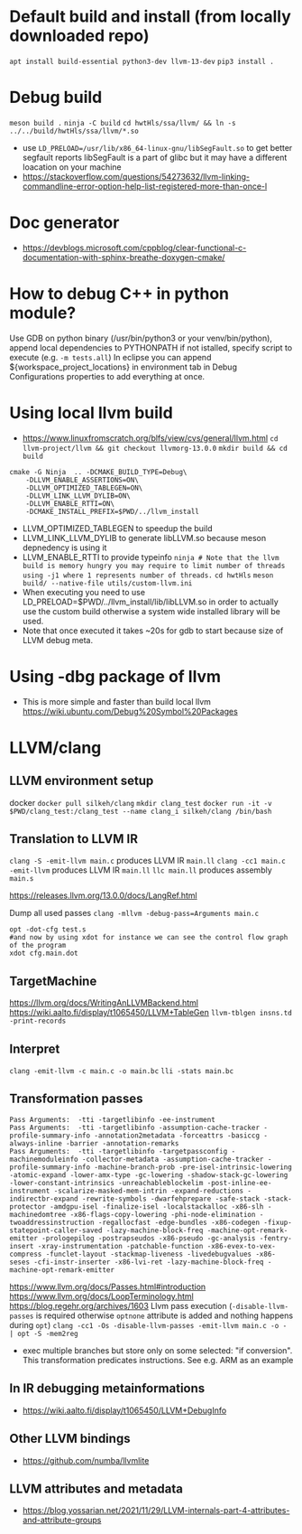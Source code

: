 # Default build and install (from locally downloaded repo)

`apt install build-essential python3-dev llvm-13-dev`
`pip3 install .`


# Debug build

`meson build .`
`ninja -C build`
`cd hwtHls/ssa/llvm/ && ln -s ../../build/hwtHls/ssa/llvm/*.so`

* use `LD_PRELOAD=/usr/lib/x86_64-linux-gnu/libSegFault.so` to get better segfault reports
  libSegFault is a part of glibc but it may have a different loacation on your machine
* https://stackoverflow.com/questions/54273632/llvm-linking-commandline-error-option-help-list-registered-more-than-once-l

# Doc generator
* https://devblogs.microsoft.com/cppblog/clear-functional-c-documentation-with-sphinx-breathe-doxygen-cmake/

# How to debug C++ in python module?
Use GDB on python binary (/usr/bin/python3 or your venv/bin/python), append local dependencies to PYTHONPATH if not istalled, specify script to execute (e.g.  `-m tests.all`)
In eclipse you can append ${workspace_project_locations} in environment tab in Debug Configurations properties to add everything at once.

# Using local llvm build
* https://www.linuxfromscratch.org/blfs/view/cvs/general/llvm.html
`cd llvm-project/llvm && git checkout llvmorg-13.0.0`
`mkdir build && cd build`
```
cmake -G Ninja  .. -DCMAKE_BUILD_TYPE=Debug\
	-DLLVM_ENABLE_ASSERTIONS=ON\
	-DLLVM_OPTIMIZED_TABLEGEN=ON\
	-DLLVM_LINK_LLVM_DYLIB=ON\
	-DLLVM_ENABLE_RTTI=ON\
	-DCMAKE_INSTALL_PREFIX=$PWD/../llvm_install
```
* LLVM_OPTIMIZED_TABLEGEN to speedup the build
* LLVM_LINK_LLVM_DYLIB to generate libLLVM.so because meson depnedency is using it
* LLVM_ENABLE_RTTI to provide typeinfo
`ninja # Note that the llvm build is memory hungry you may require to limit number of threads using -j1 where 1 represents number of threads.`
`cd hwtHls`
`meson build/ --native-file utils/custom-llvm.ini`
* When executing you need to use LD_PRELOAD=$PWD/../llvm_install/lib/libLLVM.so in order to actually use the custom build otherwise a system wide installed library will be used.
* Note that once executed it takes ~20s for gdb to start because size of LLVM debug meta.

# Using -dbg package of llvm
* This is more simple and faster than build local llvm
https://wiki.ubuntu.com/Debug%20Symbol%20Packages

# LLVM/clang

## LLVM environment setup
docker
`docker pull silkeh/clang`
`mkdir clang_test`
`docker run -it -v $PWD/clang_test:/clang_test --name clang_i silkeh/clang /bin/bash`

## Translation to LLVM IR
`clang -S -emit-llvm main.c` produces  LLVM IR `main.ll`
`clang -cc1 main.c -emit-llvm` produces  LLVM IR `main.ll`
`llc main.ll` produces assembly `main.s`

https://releases.llvm.org/13.0.0/docs/LangRef.html

Dump all used passes
`clang -mllvm -debug-pass=Arguments main.c`
```
opt -dot-cfg test.s
#and now by using xdot for instance we can see the control flow graph of the program
xdot cfg.main.dot
```

## TargetMachine
https://llvm.org/docs/WritingAnLLVMBackend.html
https://wiki.aalto.fi/display/t1065450/LLVM+TableGen
`llvm-tblgen insns.td -print-records`

## Interpret
`clang -emit-llvm -c main.c -o main.bc`
`lli -stats main.bc`

## Transformation passes
```
Pass Arguments:  -tti -targetlibinfo -ee-instrument
Pass Arguments:  -tti -targetlibinfo -assumption-cache-tracker -profile-summary-info -annotation2metadata -forceattrs -basiccg -always-inline -barrier -annotation-remarks
Pass Arguments:  -tti -targetlibinfo -targetpassconfig -machinemoduleinfo -collector-metadata -assumption-cache-tracker -profile-summary-info -machine-branch-prob -pre-isel-intrinsic-lowering -atomic-expand -lower-amx-type -gc-lowering -shadow-stack-gc-lowering -lower-constant-intrinsics -unreachableblockelim -post-inline-ee-instrument -scalarize-masked-mem-intrin -expand-reductions -indirectbr-expand -rewrite-symbols -dwarfehprepare -safe-stack -stack-protector -amdgpu-isel -finalize-isel -localstackalloc -x86-slh -machinedomtree -x86-flags-copy-lowering -phi-node-elimination -twoaddressinstruction -regallocfast -edge-bundles -x86-codegen -fixup-statepoint-caller-saved -lazy-machine-block-freq -machine-opt-remark-emitter -prologepilog -postrapseudos -x86-pseudo -gc-analysis -fentry-insert -xray-instrumentation -patchable-function -x86-evex-to-vex-compress -funclet-layout -stackmap-liveness -livedebugvalues -x86-seses -cfi-instr-inserter -x86-lvi-ret -lazy-machine-block-freq -machine-opt-remark-emitter
```

https://www.llvm.org/docs/Passes.html#introduction
https://www.llvm.org/docs/LoopTerminology.html
https://blog.regehr.org/archives/1603
Llvm pass execution (`-disable-llvm-passes` is required otherwise `optnone` attribute is added and nothing happens during `opt`)
`clang -cc1 -Os -disable-llvm-passes -emit-llvm main.c -o - | opt -S -mem2reg`

* exec multiple branches but store only on some selected: "if conversion". This transformation predicates instructions. See e.g. ARM as an example

## In IR debugging metainformations

* https://wiki.aalto.fi/display/t1065450/LLVM+DebugInfo


## Other LLVM bindings

* https://github.com/numba/llvmlite

## LLVM attributes and metadata

* https://blog.yossarian.net/2021/11/29/LLVM-internals-part-4-attributes-and-attribute-groups
